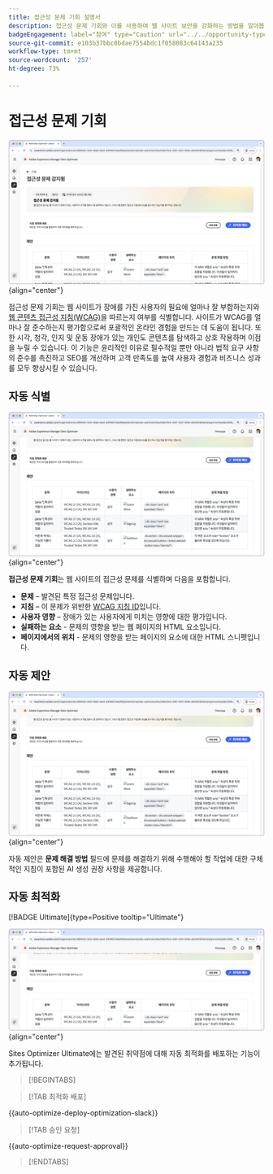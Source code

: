 ```yaml
---
title: 접근성 문제 기회 설명서
description: 접근성 문제 기회와 이를 사용하여 웹 사이트 보안을 강화하는 방법을 알아봅니다.
badgeEngagement: label="참여" type="Caution" url="../../opportunity-types/engagement.md" tooltip="참여"
source-git-commit: e103b37bbc0bdae7554bdc1f058083c64143a235
workflow-type: tm+mt
source-wordcount: '257'
ht-degree: 73%

---
```



# 접근성 문제 기회

![접근성 문제 기회](./assets/accessibility-issues/hero.png){align="center"}

접근성 문제 기회는 웹 사이트가 장애를 가진 사용자의 필요에 얼마나 잘 부합하는지와 [웹 콘텐츠 접근성 지침(WCAG)](https://www.w3.org/TR/WCAG21/)을 따르는지 여부를 식별합니다. 사이트가 WCAG를 얼마나 잘 준수하는지 평가함으로써 포괄적인 온라인 경험을 만드는 데 도움이 됩니다. 또한 시각, 청각, 인지 및 운동 장애가 있는 개인도 콘텐츠를 탐색하고 상호 작용하며 이점을 누릴 수 있습니다. 이 기능은 윤리적인 이유로 필수적일 뿐만 아니라 법적 요구 사항의 준수를 촉진하고 SEO를 개선하며 고객 만족도를 높여 사용자 경험과 비즈니스 성과를 모두 향상시킬 수 있습니다.

## 자동 식별

![접근성 문제 자동 식별](./assets/accessibility-issues/auto-identify.png){align="center"}

**접근성 문제 기회**&#x200B;는 웹 사이트의 접근성 문제를 식별하며 다음을 포함합니다.

* **문제** – 발견된 특정 접근성 문제입니다.
* **지침** – 이 문제가 위반한 [WCAG 지침 ID](https://www.w3.org/TR/WCAG21/)입니다.
* **사용자 영향** – 장애가 있는 사용자에게 미치는 영향에 대한 평가입니다.
* **실패하는 요소** - 문제의 영향을 받는 웹 페이지의 HTML 요소입니다.
* **페이지에서의 위치** - 문제의 영향을 받는 페이지의 요소에 대한 HTML 스니펫입니다.

## 자동 제안

![접근성 문제 자동 제안](./assets/accessibility-issues/auto-suggest.png){align="center"}

자동 제안은 **문제 해결 방법** 필드에 문제를 해결하기 위해 수행해야 할 작업에 대한 구체적인 지침이 포함된 AI 생성 권장 사항을 제공합니다.

## 자동 최적화

[!BADGE Ultimate]{type=Positive tooltip="Ultimate"}

![접근성 문제 자동 최적화](./assets/accessibility-issues/auto-optimize.png){align="center"}

Sites Optimizer Ultimate에는 발견된 취약점에 대해 자동 최적화를 배포하는 기능이 추가됩니다.

>[!BEGINTABS]

>[!TAB 최적화 배포]

{{auto-optimize-deploy-optimization-slack}}

>[!TAB 승인 요청]

{{auto-optimize-request-approval}}

>[!ENDTABS]
